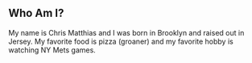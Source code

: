 ## Who Am I?

My name is Chris Matthias and I was born in Brooklyn and raised out in Jersey.  My favorite food is pizza (groaner) and my favorite hobby is watching NY Mets games.